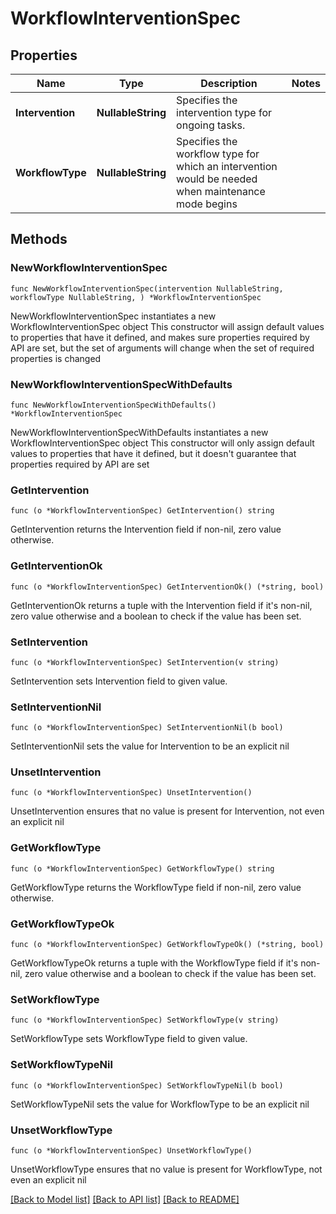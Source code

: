 # WorkflowInterventionSpec

## Properties

Name | Type | Description | Notes
------------ | ------------- | ------------- | -------------
**Intervention** | **NullableString** | Specifies the intervention type for ongoing tasks. | 
**WorkflowType** | **NullableString** | Specifies the workflow type for which an intervention would be needed when maintenance mode begins | 

## Methods

### NewWorkflowInterventionSpec

`func NewWorkflowInterventionSpec(intervention NullableString, workflowType NullableString, ) *WorkflowInterventionSpec`

NewWorkflowInterventionSpec instantiates a new WorkflowInterventionSpec object
This constructor will assign default values to properties that have it defined,
and makes sure properties required by API are set, but the set of arguments
will change when the set of required properties is changed

### NewWorkflowInterventionSpecWithDefaults

`func NewWorkflowInterventionSpecWithDefaults() *WorkflowInterventionSpec`

NewWorkflowInterventionSpecWithDefaults instantiates a new WorkflowInterventionSpec object
This constructor will only assign default values to properties that have it defined,
but it doesn't guarantee that properties required by API are set

### GetIntervention

`func (o *WorkflowInterventionSpec) GetIntervention() string`

GetIntervention returns the Intervention field if non-nil, zero value otherwise.

### GetInterventionOk

`func (o *WorkflowInterventionSpec) GetInterventionOk() (*string, bool)`

GetInterventionOk returns a tuple with the Intervention field if it's non-nil, zero value otherwise
and a boolean to check if the value has been set.

### SetIntervention

`func (o *WorkflowInterventionSpec) SetIntervention(v string)`

SetIntervention sets Intervention field to given value.


### SetInterventionNil

`func (o *WorkflowInterventionSpec) SetInterventionNil(b bool)`

 SetInterventionNil sets the value for Intervention to be an explicit nil

### UnsetIntervention
`func (o *WorkflowInterventionSpec) UnsetIntervention()`

UnsetIntervention ensures that no value is present for Intervention, not even an explicit nil
### GetWorkflowType

`func (o *WorkflowInterventionSpec) GetWorkflowType() string`

GetWorkflowType returns the WorkflowType field if non-nil, zero value otherwise.

### GetWorkflowTypeOk

`func (o *WorkflowInterventionSpec) GetWorkflowTypeOk() (*string, bool)`

GetWorkflowTypeOk returns a tuple with the WorkflowType field if it's non-nil, zero value otherwise
and a boolean to check if the value has been set.

### SetWorkflowType

`func (o *WorkflowInterventionSpec) SetWorkflowType(v string)`

SetWorkflowType sets WorkflowType field to given value.


### SetWorkflowTypeNil

`func (o *WorkflowInterventionSpec) SetWorkflowTypeNil(b bool)`

 SetWorkflowTypeNil sets the value for WorkflowType to be an explicit nil

### UnsetWorkflowType
`func (o *WorkflowInterventionSpec) UnsetWorkflowType()`

UnsetWorkflowType ensures that no value is present for WorkflowType, not even an explicit nil

[[Back to Model list]](../README.md#documentation-for-models) [[Back to API list]](../README.md#documentation-for-api-endpoints) [[Back to README]](../README.md)



